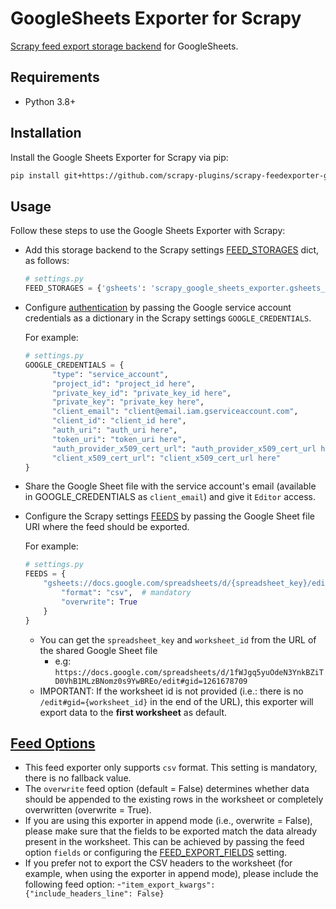 # GoogleSheets Exporter for Scrapy
[Scrapy feed export storage backend](https://doc.scrapy.org/en/latest/topics/feed-exports.html#storage-backends) for GoogleSheets.

## Requirements
-  Python 3.8+

## Installation
Install the Google Sheets Exporter for Scrapy via pip:

```bash
pip install git+https://github.com/scrapy-plugins/scrapy-feedexporter-google-sheets
```

## Usage

Follow these steps to use the Google Sheets Exporter with Scrapy:

* Add this storage backend to the Scrapy settings [FEED_STORAGES](https://docs.scrapy.org/en/latest/topics/feed-exports.html#std-setting-FEED_STORAGES) dict, as follows:

  ```python
  # settings.py
  FEED_STORAGES = {'gsheets': 'scrapy_google_sheets_exporter.gsheets_exporter.GoogleSheetsFeedStorage'}
  ```

* Configure [authentication](https://developers.google.com/identity/protocols/oauth2/service-account) by passing the Google service account credentials as a dictionary in the Scrapy settings `GOOGLE_CREDENTIALS`.
  
  For example:
  ```python
  # settings.py
  GOOGLE_CREDENTIALS = { 
        "type": "service_account", 
        "project_id": "project_id here", 
        "private_key_id": "private_key_id here", 
        "private_key": "private_key here", 
        "client_email": "client@email.iam.gserviceaccount.com", 
        "client_id": "client_id here", 
        "auth_uri": "auth_uri here", 
        "token_uri": "token_uri here", 
        "auth_provider_x509_cert_url": "auth_provider_x509_cert_url here", 
        "client_x509_cert_url": "client_x509_cert_url here" 
  }
  ```
* Share the Google Sheet file with the service account's email (available in GOOGLE_CREDENTIALS as `client_email`) and give it `Editor` access.

* Configure the Scrapy settings [FEEDS](https://docs.scrapy.org/en/latest/topics/feed-exports.html#feeds) by passing the Google Sheet file URI where the feed should be exported.
  
    For example:
    ```python
    # settings.py
    FEEDS = {
        "gsheets://docs.google.com/spreadsheets/d/{spreadsheet_key}/edit#gid={worksheet_id}": {
            "format": "csv",  # mandatory
            "overwrite": True
        }
    }
    ```
  - You can get the `spreadsheet_key` and `worksheet_id` from the URL of the shared Google Sheet file
    - e.g: `https://docs.google.com/spreadsheets/d/1fWJgq5yuOdeN3YnkBZiTD0VhB1MLzBNomz0s9YwBREo/edit#gid=1261678709`
  - IMPORTANT: If the worksheet id is not provided (i.e.: there is no `/edit#gid={worksheet_id}` in the end of the URL), this exporter will export data to the **first worksheet** as default.
    
## [Feed Options](https://docs.scrapy.org/en/latest/topics/feed-exports.html#feed-options)
- This feed exporter only supports `csv` format. This setting is mandatory, there is no fallback value.
- The `overwrite` feed option (default = False) determines whether data should be appended to the existing rows in the worksheet or completely overwritten (overwrite = True).
- If you are using this exporter in append mode (i.e., overwrite = False), please make sure that the fields to be exported match the data already present in the worksheet. This can be achieved by passing the feed option `fields` or configuring the [FEED_EXPORT_FIELDS](https://docs.scrapy.org/en/1.7/topics/feed-exports.html#std:setting-FEED_EXPORT_FIELDS) setting.  
- If you prefer not to export the CSV headers to the worksheet (for example, when using the exporter in append mode), please include the following feed option:
  -`"item_export_kwargs": {"include_headers_line": False}`



